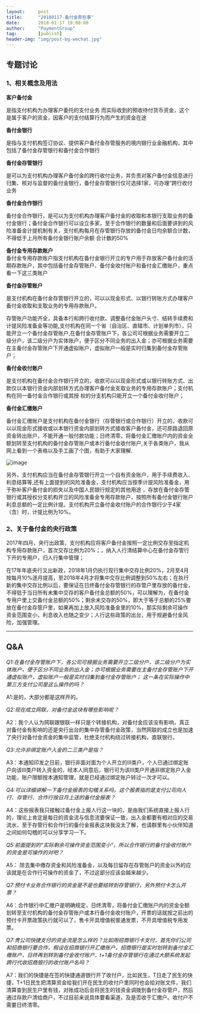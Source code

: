 ```yaml
---                                                                         
layout:     post                                            
title:      "20180117-备付金那些事"                                                                           
date:       2018-01-17 19:00:00                                                                           
author:     "PaymentGroup"                                      
tag:		[publish]                                
header-img: "img/post-bg-wechat.jpg"                                     
---   
```


## 专题讨论

### 1、相关概念及用法

**客户备付金**  

是指支付机构为办理客户委托的支付业务 而实际收到的预收待付货币资金，这个是属于客户的资金，因客户的支付结算行为而产生的资金在途  

**备付金银行**  

是指与支付机构签订协议、提供客户备付金存管服务的境内银行业金融机构，其中包括了备付金存管银行和备付金合作银行   

**备付金存管银行**  

是可以为支付机构办理客户备付金的跨行收付业务，并负责对客户备付金信息进行归集、核对与监督的备付金银行，备付金存管银行仅可选择1家，可办理“跨行收付业务  

**备付金合作银行**  

备付金合作银行，是可以为支付机构办理客户备付金的收取和本银行支取业务的备付金银行；备付金合作银行可以设立多家，至于合作银行的数量和后面要讲到的风险准备金计提机制有关，支付机构每月在存管银行存放的备付金日均余额合计数，不得低于上月所有备付金银行账户余额 合计数的50%  

**备付金专用存款账户**  
 备付金专用存款账户指支付机构在备付金银行开立的专户用于存放客户备付金的活期存款账户，其中包括备付金存管账户、备付金收付账户和备付金汇缴账户，重点看一下这三类账户 
 
**备付金存管账户**  

是支付机构在备付金存管银行开立的，可以以现金形式、以银行转账方式办理客户备付金收取和支取业务的专用存款账户。  

存管账户功能齐全，具备本行和跨行收付款、调整备付金账户头寸、结转手续费和计提风险准备金等功能,支付机构在同一个省（自治区、直辖市、计划单列市），只能开立一个备付金存管账户,在备付金存管账户下，各公司可根据业务需要开立二级分户，该二级分户为实体账户，便于区分不同业务的出入金；亦可根据业务需要在主备付金存管账户下开通虚拟账户，虚拟账户一般是实时归集到备付金存管账户； 

**备付金收付账户**   

是支付机构在备付金合作银行开立的，收款可以以现金形式或以银行转账方式、出款仅以本银行资金内部划转方式办理客户备付金支取业务的专用存款账户；支付机构在同一备付金合作银行或其授 权的分支机构只能开立一个备付金收付账户； 

**备付金汇缴账户**  

备付金汇缴账户是支付机构在备付金银行（存管银行或合作银行）开立的，收款可以以现金形式接收或以本银行资金内部划转方式接收客户备付金，还可原路退回原资金转出账户，不能开通一般付款功能；日终清零，将备付金汇缴账户内的资金全额划转至支付机构的备付金存管账户或本行备付金收付账户,关于各类账户，我从网上看到一个表格以及手工画了个图，有助于大家理解.

![image](http://static.cocolian.org/img/20180117_184917.png)

另外，支付机构应当在备付金存管银行开立一个自有资金账户，用于手续费收入、利息结算等,还有上面提到的风险准备金，支付机构应当按季计提风险准备金，用于弥补客户备付金的损失以及中国人民银行规定的其他用途 ，存放在备付金存管银行或其授权分支机构开立的风险准备金专用存款账户，按照所有备付金银行账户利息总额的一定比例计提。支付机构开立备付金收付账户的合作银行少于4家（含）时，计提比例为10%。

### 2、关于备付金的央行政策

2017年四月，央行出政策，支付机构应将客户备付金按照一定比例交存至指定机构专用存款账户，首次交存比例为20%；，纳入人行清结算中心在备付金存管行下开的专用户，归人行集中管理； 

在17年年底央行又出新政，2018年1月仍执行现行集中交存比例20%，2月至4月按每月10%逐月提高，至2018年4月才将集中交存比例调整到50%左右；在执行新的集中交存比例以后，要保证在日终备付金存管银行的存管户里存放的备付金，不得低于当日所有未集中交存的客户备付金总额的50%，可以理解为，在备付金专用户里上交备付金总额的50%；剩余未交存的50%，即大于等于总额的25%要放在备付金存管户里，如果再加上放入风险准备金里的10%，那实际剩余可操作资金范围变小，利息收入也随之变少；人行这些政策的出台，用于规避备付金风险，加强管理。

---

## Q&A

*Q1:在备付金存管账户下，各公司可根据业务需要开立二级分户，该二级分户为实体账户，便于区分不同业务的出入金；亦可根据业务需要在主备付金存管账户下开通虚拟账户，虚拟账户一般是实时归集到备付金存管账户； 这一条在实际操作中第三方支付公司是这么操作的吗？*

A1:是的，大部分都是这样开的。

*Q2:现在成立网联，对备付金这块有哪些影响呢？*

A2：我个人认为网联跟银联一样只是个转接机构，对备付金应该没有影响，真正对备付金有影响的还是央行出台的集中存管备付金政策，当然网联的成立也是加速了央行对备付金资金的集中监管，杜绝支付机构绕过转接机构，直联银行。

*Q3:允许非绑定账户入金的二三类户是指？*

A3：本通知印发之日前，银行非面对面为个人开立的Ⅲ类户，个人已通过绑定账户向该Ⅲ类户转入资金的，经本人同意后，银行可为该Ⅲ类户开通非绑定账户入金功能，账户限额按本通知管理，就是已经通过绑定账户转过一次才可以。

*Q4:可以详细讲解一下备付金报表的勾稽关系吗，这个报表指的是支付公司向人行、存管行、合作行按日月上送的备付金报表？*

A4：这些报表我只接触过备付金上报人行这一块的，是由我们系统直接上报人行的，理论上肯定是每日的资金流与信息流要保证一致，出入金都要有相对应的交易流水，至于存管行和合作行的备付金报表这块我没太了解，也请群里有小伙伴知道之间如何勾稽的可以分享学习一下。

*Q5:前面提到的“实际剩余可操作资金范围变小”，所以合作银行的备付金收付账户的资金是可操作的对吧？*

A5： 除去集中缴存资金和风险准备金，以及每日留存在存管账户的资金以外的应该就是在合作行可操作的资金了，不过这部分应该会越来越少。

*Q7:预付卡业务合作银行的资金是不是也要结转到存管银行，另外预付卡怎么开票？*

A6：合作银行中汇缴户是明确规定，日终清零，将备付金汇缴账户内的资金全额划转至支付机构的备付金存管账户或本行备付金收付账户，开票的话就按之前出的预付卡开票政策执行就可以了，售卡开具增值税普通发票，不开具增值税专用发票。

*Q7:贵公司快捷支付的资金流是怎么样的？比如用招商银行卡支付，首先你们公司和招商银行要合作，假设在招商银行开汇缴账户，招商银行是实时划转到备付金汇缴账户，日终再划转到备付金收付账户，t+1备付金存管银行在通过大额系统发起跨行代收招商银行的收付账户名吗？*

A7：我们的快捷是在签的快捷通道银行开了收付户，比如民生，T日走了民生的快捷，T+1日民生把清算资金给我们开在民生的收付户里同时也会给对账文件，我们清算查到民生户里有钱，对账成功后会将民生的钱资金调拨到备付金存管户，然后通过存款户清给商户，不过目前来说具体要看渠道，及是否收于汇缴户。收付户不需要日终清零。
